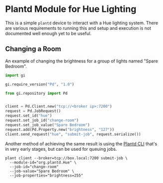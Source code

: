 # Plantd Module for Hue Lighting

This is a simple `plantd` device to interact with a Hue lighting system. There
are various requirements to running this and setup and execution is not
documented well enough yet to be useful.

## Changing a Room

An example of changing the brightness for a group of lights named "Spare
Bedroom".

```python
import gi

gi.require_version("Pd", "1.0")

from gi.repository import Pd


client = Pd.Client.new("tcp://<broker ip>:7200")
request = Pd.JobRequest()
request.set_id("hue")
request.set_job_id("change-room")
request.set_job_value("Spare Bedroom")
request.add(Pd.Property.new("brightness", "127"))
client.send_request("hue", "submit-job", request.serialize())
```

Another method of achieving the same result is using the [Plantd CLI][plantcli]
that's in very early stages, but can be used for queuing jobs.

```shell
plant client --broker=tcp://box.local:7200 submit-job \
  --module-id="org.plantd.Hue" \
  --job-id="change-room"
  --job-value="Spare Bedroom" \
  --job-properties="brightness=255"
```

<!-- references -->

[plantcli]: https://github.com/geoffjay/plantcli
